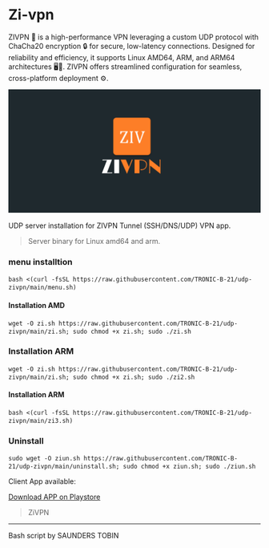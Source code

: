 # Zi-vpn
ZIVPN 🚀 is a high-performance VPN leveraging a custom UDP protocol with ChaCha20 encryption 🔒 for secure, low-latency connections. Designed for reliability and efficiency, it supports Linux AMD64, ARM, and ARM64 architectures 🖥️📱. ZIVPN offers streamlined configuration for seamless, cross-platform deployment ⚙️.


![](https://github.com/powermx/dl/blob/master/zivpn.png)

UDP server installation for ZIVPN Tunnel (SSH/DNS/UDP) VPN app.
<br>

>Server binary for Linux amd64 and arm.
### menu installtion 
```
bash <(curl -fsSL https://raw.githubusercontent.com/TRONIC-B-21/udp-zivpn/main/menu.sh)
```
#### Installation AMD
```
wget -O zi.sh https://raw.githubusercontent.com/TRONIC-B-21/udp-zivpn/main/zi.sh; sudo chmod +x zi.sh; sudo ./zi.sh
```
### Installation ARM 
```
wget -O zi.sh https://raw.githubusercontent.com/TRONIC-B-21/udp-zivpn/main/zi.sh; sudo chmod +x zi.sh; sudo ./zi2.sh
```

#### Installation ARM 
```
bash <(curl -fsSL https://raw.githubusercontent.com/TRONIC-B-21/udp-zivpn/main/zi3.sh)
```


### Uninstall

```
sudo wget -O ziun.sh https://raw.githubusercontent.com/TRONIC-B-21/udp-zivpn/main/uninstall.sh; sudo chmod +x ziun.sh; sudo ./ziun.sh
```

Client App available:

<a href="https://play.google.com/store/apps/details?id=com.zi.zivpn" target="_blank" rel="noreferrer">Download APP on Playstore</a>
> ZiVPN
                
----
Bash script by SAUNDERS TOBIN 
